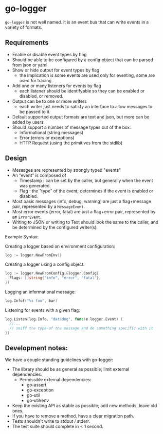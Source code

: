 go-logger
=========

`go-logger` is not well named. it is an event bus that can write events in a variety of formats.

## Requirements
- Enable or disable event types by flag
- Should be able to be configured by a config object that can be parsed from json or yaml
- Show or hide output for event types by flag
  - the implication is some events are used only for eventing, some are used for tracing
- Add one or many listeners for events by flag
  - each listener should be identifyable so they can be enabled or disabled, or removed.
- Output can be to one or more writers
  - each writer just needs to satisfy an interface to allow messages to be passed to it.
- Default supported output formats are text and json, but more can be added by users.
- Should support a number of message types out of the box:
  - Informational (string messages)
  - Error (errors or exceptions)
  - HTTP Request (using the primitives from the stdlib)

## Design
- Messages are represented by strongly typed "events"
- An "event" is composed of
  - Timestamp : can be set by the caller, but generally when the event was generated.
  - Flag : the "type" of the event; determines if the event is enabled or disabled.
- Most basic messages (info, debug, warning) are just a flag+message pair, represented by a `MessageEvent`.
- Most error events (error, fatal) are just a flag+error pair, represented by an `ErrorEvent`.
- Writing to JSON or writing to Text should look the same to the caller, and be determined by the configured writer(s).

Example Syntax:

Creating a logger based on environment configuration:
```go
log := logger.NewFromEnv()
```

Creating a logger using a config object:
```go
log := logger.NewFromConfig(&logger.Config{
  Flags: []string{"info", "error", "fatal"},
})
```

Logging an informational message:
```go
log.Infof("%s foo", bar) 
```

Listening for events with a given flag:
```go
log.Listen(log.Info, "datadog", func(e logger.Event) {
  //...
  // sniff the type of the message and do something specific with it
})
```

## Development notes:
We have a couple standing guidelines with go-logger:
- The library should be as general as possible; limit external dependencies.
  - Permissible external dependencies:
    - go-assert
    - go-exception
    - go-util
    - go-util/env
- Keep the existing API as stable as possible; add new methods, leave old ones.
- If you have to remove a method, have a clear migration path.
- Tests shouldn't write to stdout / stderr.
- The test suite should complete in < 1 second.

